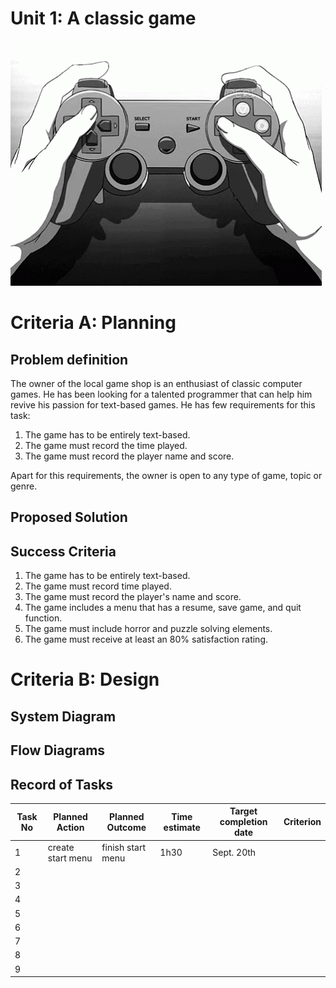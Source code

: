 # Unit 1: A classic game 
![](game.gif)

# Criteria A: Planning

## Problem definition

The owner of the local game shop is an enthusiast of classic computer games. He has been looking for a talented programmer that can help him revive his passion for text-based games. He has few requirements for this task:

1. The game has to be entirely text-based.
2. The game must record the time played.
3. The game must record the player name and score.

Apart for this requirements, the owner is open to any type of game, topic or genre.

## Proposed Solution

## Success Criteria

1. The game has to be entirely text-based.
2. The game must record time played.
3. The game must record the player's name and score.
4. The game includes a menu that has a resume, save game, and quit function.
5. The game must include horror and puzzle solving elements.
6. The game must receive at least an 80% satisfaction rating.


# Criteria B: Design

## System Diagram

## Flow Diagrams

## Record of Tasks
| Task No |  Planned Action | Planned Outcome | Time estimate | Target completion date | Criterion |
|---------|-----------------|-----------------|---------------|------------------------|-----------|
|    1    |create start menu|finish start menu|      1h30     |       Sept. 20th       |           |
|    2    |                 |                 |               |                        |           |
|    3    |                 |                 |               |                        |           |
|    4    |                 |                 |               |                        |           |
|    5    |                 |                 |               |                        |           |
|    6    |                 |                 |               |                        |           |
|    7    |                 |                 |               |                        |           |
|    8    |                 |                 |               |                        |           |
|    9    |                 |                 |               |                        |           |
